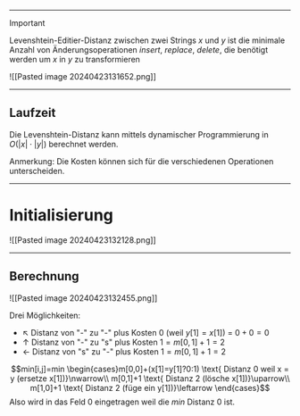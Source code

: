 
---
>[!Important]
>Levenshtein-Editier-Distanz zwischen zwei Strings $x$ und $y$ ist die minimale Anzahl von Änderungsoperationen $insert$, $replace$, $delete$, die benötigt werden um $x$ in $y$ zu transformieren

![[Pasted image 20240423131652.png]]

---
## Laufzeit
Die Levenshtein-Distanz kann mittels dynamischer Programmierung in $O(|x|\cdot|y|)$ berechnet werden.

Anmerkung: Die Kosten können sich für die verschiedenen Operationen unterscheiden.

---
# Initialisierung
![[Pasted image 20240423132128.png]]

---
## Berechnung
![[Pasted image 20240423132455.png]]

Drei Möglichkeiten:
- $\nwarrow$ Distanz von "-" zu "-" plus Kosten $0$ (weil $y[1]=x[1]$) = $0+0=0$
- $\uparrow$ Distanz von "-" zu "s" plus Kosten $1= m[0,1]+1=2$ 
- $\leftarrow$ Distanz von "s" zu "-" plus Kosten $1= m[0,1]+1=2$ 

$$min[i,j]=min \begin{cases}m[0,0]+(x[1]=y[1]?0:1) \text{ Distanz 0 weil x = y        (ersetze x[1])}\nwarrow\\
 m[0,1]+1 \text{ Distanz 2 (lösche x[1])}\uparrow\\ 
m[1,0]+1 \text{ Distanz 2 (füge ein y[1])}\leftarrow
\end{cases}$$
Also wird in das Feld $0$ eingetragen weil die $min$ Distanz $0$ ist.

